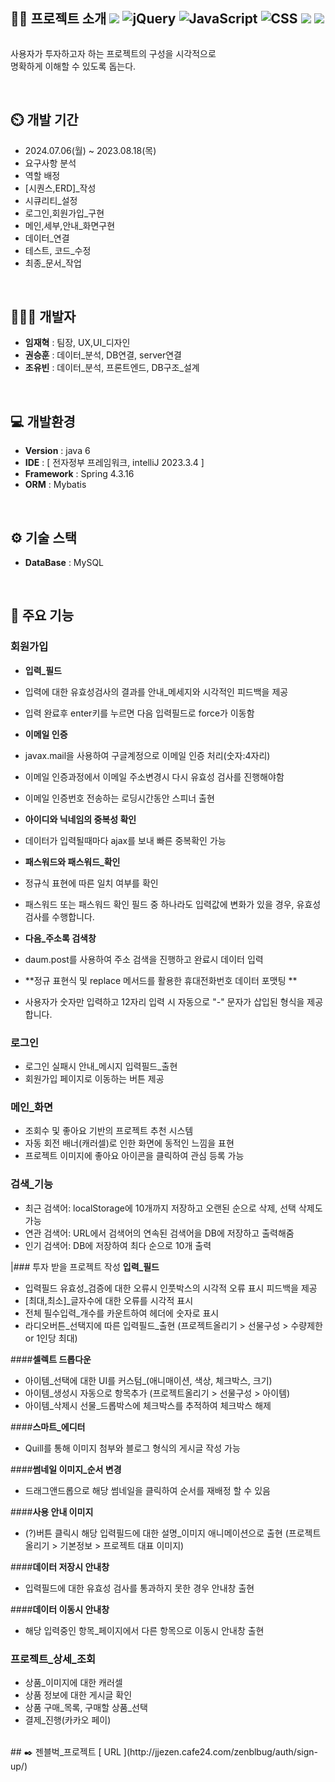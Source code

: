 <div style="display: flex; flex-direction:row;">
    <h2>👨‍🏫 프로젝트 소개
        <img src="https://img.shields.io/badge/spring-6DB33F?style=flat&logo=spring&logoColor=white">
        <img src="https://img.shields.io/badge/jquery-0769AD?style=flat&logo=jquery&logoColor=white" alt="jQuery">
        <img src="https://img.shields.io/badge/javascript-F7DF1E?style=flat&logo=javascript&logoColor=black"
            alt="JavaScript">
        <img src="https://img.shields.io/badge/css-1572B6?style=flat&logo=css3&logoColor=white" alt="CSS">
        <img src="https://img.shields.io/badge/mysql-4479A1?style=flat&logo=mysql&logoColor=white">
        <img src="https://img.shields.io/badge/github-181717?style=flat&logo=github&logoColor=white">
    </h2>

</div>

사용자가 투자하고자 하는 프로젝트의 구성을 시각적으로<br>
명확하게 이해할 수 있도록 돕는다.

<br>

## ⏲️ 개발 기간
- 2024.07.06(월) ~ 2023.08.18(목)
- 요구사항 분석
- 역할 배정
- [시퀀스,ERD]_작성
- 시큐리티_설정
- 로그인,회원가입_구현
- 메인,세부,안내_화면구현
- 데이터_연결
- 테스트, 코드_수정
- 최종_문서_작업

<br>

## 🧑‍🤝‍🧑 개발자
- **임재혁** : 팀장, UX,UI_디자인
- **권승훈** : 데이터_분석, DB연결, server연결
- **조유빈** : 데이터_분석, 프론트엔드, DB구조_설계

<br>

## 💻 개발환경
- **Version** : java 6
- **IDE** : [ 전자정부 프레임워크, intelliJ 2023.3.4 ] 
- **Framework** : Spring 4.3.16
- **ORM** : Mybatis

<br>

## ⚙️ 기술 스택
- **DataBase** : MySQL

<br>

## 📌 주요 기능
### 회원가입
- **입력_필드**
- 입력에 대한 유효성검사의 결과를 안내_메세지와 시각적인 피드백을 제공
- 입력 완료후 enter키를 누르면 다음 입력필드로 force가 이동함

- **이메일 인증**
- javax.mail을 사용하여 구글계정으로 이메일 인증 처리(숫자:4자리)
- 이메일 인증과정에서 이메일 주소변경시 다시 유효성 검사를 진행해야함
- 이메일 인증번호 전송하는 로딩시간동안 스피너 출현

- **아이디와 닉네임의 중복성 확인**
- 데이터가 입력될때마다 ajax를 보내 빠른 중복확인 가능

- **패스워드와 패스워드_확인**
- 정규식 표현에 따른 일치 여부를 확인
- 패스워드 또는 패스워드 확인 필드 중 하나라도 입력값에 변화가 있을 경우, 유효성 검사를 수행합니다.

- **다음_주소록 검색창**
- daum.post를 사용하여 주소 검색을 진행하고 완료시 데이터 입력

- **정규 표현식 및 replace 메서드를 활용한 휴대전화번호 데이터 포맷팅 **
- 사용자가 숫자만 입력하고 12자리 입력 시 자동으로 "-" 문자가 삽입된 형식을 제공합니다.

### 로그인
- 로그인 실패시 안내_메시지 입력필드_출현
- 회원가입 페이지로 이동하는 버튼 제공

### 메인_화면
- 조회수 및 좋아요 기반의 프로젝트 추천 시스템
- 자동 회전 배너(캐러셀)로 인한 화면에 동적인 느낌을 표현
- 프로젝트 이미지에 좋아요 아이콘을 클릭하여 관심 등록 가능

### 검색_기능
- 최근 검색어: localStorage에 10개까지 저장하고 오랜된 순으로 삭제, 선택 삭제도 가능
- 연관 검색어: URL에서 검색어의 연속된 검색어을 DB에 저장하고 출력해줌
- 인기 검색어: DB에 저장하여 최다 순으로 10개 출력


|### 투자 받을 프로젝트 작성
**입력_필드**
- 입력필드 유효성_검증에 대한 오류시 인풋박스의 시각적 오류 표시 피드백을 제공 
- [최대,최소]_글자수에 대한 오류를 시각적 표시
- 전체 필수입력_개수를 카운트하여 헤더에 숫자로 표시
- 라디오버튼_선택지에 따른 입력필드_출현 (프로젝트올리기 > 선물구성 > 수량제한 or 1인당 최대)

####**셀렉트 드롭다운**
- 아이템_선택에 대한 UI를 커스텀_(애니매이션, 색상, 체크박스, 크기)
- 아이템_생성시 자동으로 항목추가 (프로젝트올리기 > 선물구성 > 아이템)
- 아이템_삭제시 선물_드롭박스에 체크박스를 추적하여 체크박스 해제

####**스마트_에디터**
- Quill를 통해 이미지 첨부와 블로그 형식의 게시글 작성 가능

####**썸네일 이미지_순서 변경**
- 드래그앤드롭으로 해당 썸네일을 클릭하여 순서를 재배정 할 수 있음

####**사용 안내 이미지**
- (?)버튼 클릭시 해당 입력필드에 대한 설명_이미지 애니메이션으로 출현 (프로젝트올리기 > 기본정보 > 프로젝트 대표 이미지)

####**데이터 저장시 안내창**
- 입력필드에 대한 유효성 검사를 통과하지 못한 경우 안내창 출현

####**데이터 이동시 안내창**
- 해당 입력중인 항목_페이지에서 다른 항목으로 이동시 안내창 출현


### 프로젝트_상세_조회
- 상품_이미지에 대한 캐러셀
- 상품 정보에 대한 게시글 확인
- 상품 구매_목록, 구매할 상품_선택
- 결제_진행(카카오 페이)





<br>
## ✒️ 젠블벅_프로젝트 [ URL ](http://jjezen.cafe24.com/zenblbug/auth/sign-up/)
